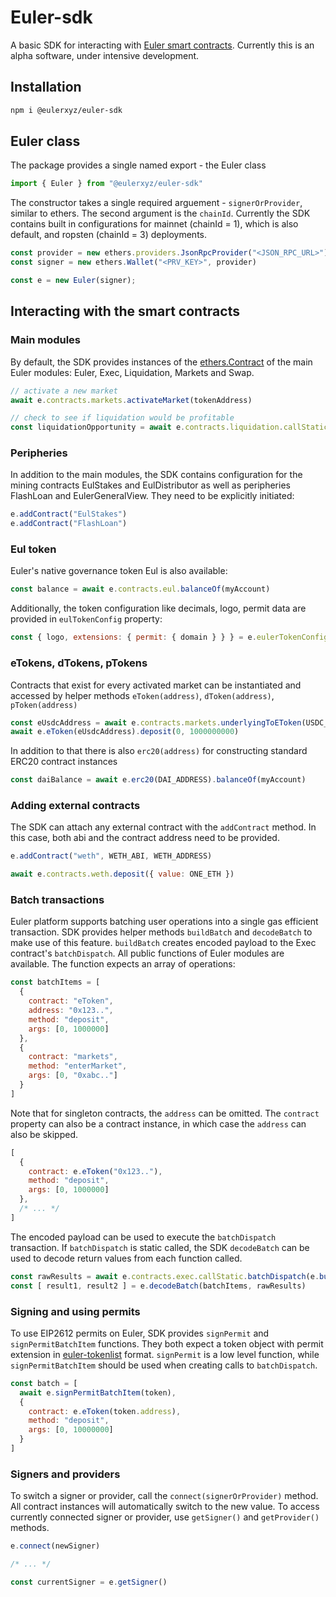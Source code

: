 # Euler-sdk

A basic SDK for interacting with [Euler smart contracts](https://github.com/euler-xyz/euler-contracts).
Currently this is an alpha software, under intensive development.

## Installation
```bash
npm i @eulerxyz/euler-sdk
```

## Euler class
The package provides a single named export - the Euler class
```js
import { Euler } from "@eulerxyz/euler-sdk"
```

The constructor takes a single required arguement - `signerOrProvider`, similar to ethers. The second argument is the `chainId`. Currently the SDK contains built in configurations for mainnet (chainId = 1), which is also default, and ropsten (chainId = 3) deployments.

```js
const provider = new ethers.providers.JsonRpcProvider("<JSON_RPC_URL>")
const signer = new ethers.Wallet("<PRV_KEY>", provider)

const e = new Euler(signer);
```

## Interacting with the smart contracts

### Main modules
By default, the SDK provides instances of the [ethers.Contract](https://docs.ethers.io/v5/api/contract/contract/) of the main Euler modules: Euler, Exec, Liquidation, Markets and Swap.

```js
// activate a new market
await e.contracts.markets.activateMarket(tokenAddress)

// check to see if liquidation would be profitable
const liquidationOpportunity = await e.contracts.liquidation.callStatic.checkLiquidation(liquidator, violator, underlying, collateral)
```

### Peripheries

In addition to the main modules, the SDK contains configuration for the mining contracts EulStakes and EulDistributor as well as peripheries FlashLoan and EulerGeneralView. They need to be explicitly initiated:

```js
e.addContract("EulStakes")
e.addContract("FlashLoan")
```

### Eul token

Euler's native governance token Eul is also available:

```js
const balance = await e.contracts.eul.balanceOf(myAccount)
```

Additionally, the token configuration like decimals, logo, permit data are provided in `eulTokenConfig` property:

```js
const { logo, extensions: { permit: { domain } } } = e.eulerTokenConfig
```

### eTokens, dTokens, pTokens
Contracts that exist for every activated market can be instantiated and accessed by helper methods `eToken(address)`, `dToken(address)`, `pToken(address)`

```js
const eUsdcAddress = await e.contracts.markets.underlyingToEToken(USDC_ADDRESS)
await e.eToken(eUsdcAddress).deposit(0, 1000000000)
```

In addition to that there is also `erc20(address)` for constructing standard ERC20 contract instances
```js
const daiBalance = await e.erc20(DAI_ADDRESS).balanceOf(myAccount)
```

### Adding external contracts

The SDK can attach any external contract with the `addContract` method. In this case, both abi and the contract address need to be provided.

```js
e.addContract("weth", WETH_ABI, WETH_ADDRESS)

await e.contracts.weth.deposit({ value: ONE_ETH })
```

### Batch transactions

Euler platform supports batching user operations into a single gas efficient transaction. SDK provides helper methods `buildBatch` and `decodeBatch` to make use of this feature.
`buildBatch` creates encoded payload to the Exec contract's `batchDispatch`. All public functions of Euler modules are available. The function expects an array of operations:
```js
const batchItems = [
  {
    contract: "eToken",
    address: "0x123..",
    method: "deposit",
    args: [0, 1000000]
  },
  {
    contract: "markets",
    method: "enterMarket",
    args: [0, "0xabc.."]
  }
]
```
Note that for singleton contracts, the `address` can be omitted. The `contract` property can also be a contract instance, in which case the `address` can also be skipped.
```js
[
  {
    contract: e.eToken("0x123.."),
    method: "deposit",
    args: [0, 1000000]
  },
  /* ... */
]
```

The encoded payload can be used to execute the `batchDispatch` transaction. If `batchDispatch` is static called, the SDK `decodeBatch` can be used to decode return values from each function called.
```js
const rawResults = await e.contracts.exec.callStatic.batchDispatch(e.buildBatch(batchItems), [])
const [ result1, result2 ] = e.decodeBatch(batchItems, rawResults)
```

### Signing and using permits

To use EIP2612 permits on Euler, SDK provides `signPermit` and `signPermitBatchItem` functions. They both expect a token object with permit extension in [euler-tokenlist](https://github.com/euler-xyz/euler-tokenlist) format. `signPermit` is a low level function, while `signPermitBatchItem` should be used when creating calls to `batchDispatch`.

```js
const batch = [
  await e.signPermitBatchItem(token),
  {
    contract: e.eToken(token.address),
    method: "deposit",
    args: [0, 10000000]
  }
]
```

### Signers and providers

To switch a signer or provider, call the `connect(signerOrProvider)` method. All contract instances will automatically switch to the new value.
To access currently connected signer or provider, use `getSigner()` and `getProvider()` methods.

```js
e.connect(newSigner)

/* ... */

const currentSigner = e.getSigner()
```